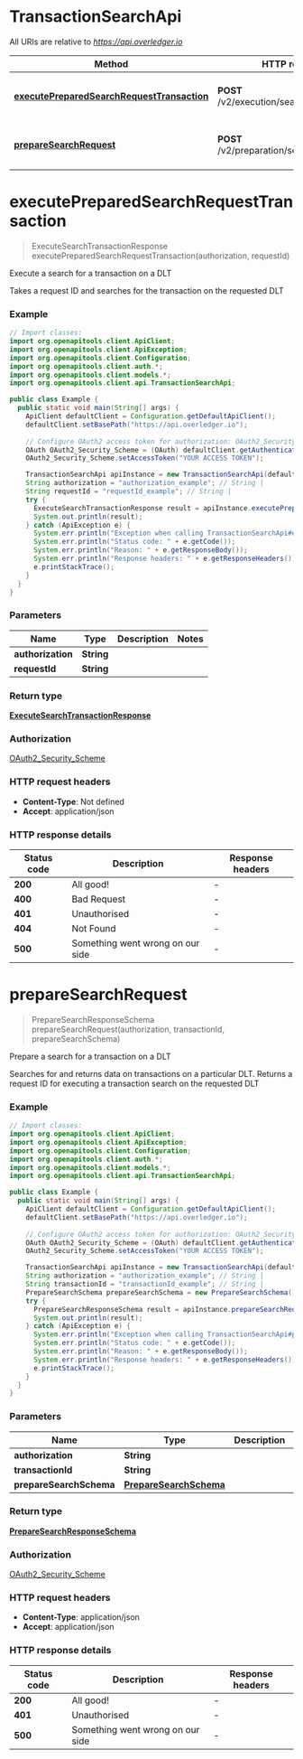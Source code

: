 # TransactionSearchApi

All URIs are relative to *https://api.overledger.io*

Method | HTTP request | Description
------------- | ------------- | -------------
[**executePreparedSearchRequestTransaction**](TransactionSearchApi.md#executePreparedSearchRequestTransaction) | **POST** /v2/execution/search/transaction | Execute a search for a transaction on a DLT
[**prepareSearchRequest**](TransactionSearchApi.md#prepareSearchRequest) | **POST** /v2/preparation/search/transaction | Prepare a search for a transaction on a DLT


<a name="executePreparedSearchRequestTransaction"></a>
# **executePreparedSearchRequestTransaction**
> ExecuteSearchTransactionResponse executePreparedSearchRequestTransaction(authorization, requestId)

Execute a search for a transaction on a DLT

Takes a request ID and searches for the transaction on the requested DLT

### Example
```java
// Import classes:
import org.openapitools.client.ApiClient;
import org.openapitools.client.ApiException;
import org.openapitools.client.Configuration;
import org.openapitools.client.auth.*;
import org.openapitools.client.models.*;
import org.openapitools.client.api.TransactionSearchApi;

public class Example {
  public static void main(String[] args) {
    ApiClient defaultClient = Configuration.getDefaultApiClient();
    defaultClient.setBasePath("https://api.overledger.io");
    
    // Configure OAuth2 access token for authorization: OAuth2_Security_Scheme
    OAuth OAuth2_Security_Scheme = (OAuth) defaultClient.getAuthentication("OAuth2_Security_Scheme");
    OAuth2_Security_Scheme.setAccessToken("YOUR ACCESS TOKEN");

    TransactionSearchApi apiInstance = new TransactionSearchApi(defaultClient);
    String authorization = "authorization_example"; // String | 
    String requestId = "requestId_example"; // String | 
    try {
      ExecuteSearchTransactionResponse result = apiInstance.executePreparedSearchRequestTransaction(authorization, requestId);
      System.out.println(result);
    } catch (ApiException e) {
      System.err.println("Exception when calling TransactionSearchApi#executePreparedSearchRequestTransaction");
      System.err.println("Status code: " + e.getCode());
      System.err.println("Reason: " + e.getResponseBody());
      System.err.println("Response headers: " + e.getResponseHeaders());
      e.printStackTrace();
    }
  }
}
```

### Parameters

Name | Type | Description  | Notes
------------- | ------------- | ------------- | -------------
 **authorization** | **String**|  |
 **requestId** | **String**|  |

### Return type

[**ExecuteSearchTransactionResponse**](ExecuteSearchTransactionResponse.md)

### Authorization

[OAuth2_Security_Scheme](../README.md#OAuth2_Security_Scheme)

### HTTP request headers

 - **Content-Type**: Not defined
 - **Accept**: application/json

### HTTP response details
| Status code | Description | Response headers |
|-------------|-------------|------------------|
**200** | All good! |  -  |
**400** | Bad Request |  -  |
**401** | Unauthorised |  -  |
**404** | Not Found |  -  |
**500** | Something went wrong on our side |  -  |

<a name="prepareSearchRequest"></a>
# **prepareSearchRequest**
> PrepareSearchResponseSchema prepareSearchRequest(authorization, transactionId, prepareSearchSchema)

Prepare a search for a transaction on a DLT

Searches for and returns data on transactions on a particular DLT. Returns a request ID for executing a transaction search on the requested DLT

### Example
```java
// Import classes:
import org.openapitools.client.ApiClient;
import org.openapitools.client.ApiException;
import org.openapitools.client.Configuration;
import org.openapitools.client.auth.*;
import org.openapitools.client.models.*;
import org.openapitools.client.api.TransactionSearchApi;

public class Example {
  public static void main(String[] args) {
    ApiClient defaultClient = Configuration.getDefaultApiClient();
    defaultClient.setBasePath("https://api.overledger.io");
    
    // Configure OAuth2 access token for authorization: OAuth2_Security_Scheme
    OAuth OAuth2_Security_Scheme = (OAuth) defaultClient.getAuthentication("OAuth2_Security_Scheme");
    OAuth2_Security_Scheme.setAccessToken("YOUR ACCESS TOKEN");

    TransactionSearchApi apiInstance = new TransactionSearchApi(defaultClient);
    String authorization = "authorization_example"; // String | 
    String transactionId = "transactionId_example"; // String | 
    PrepareSearchSchema prepareSearchSchema = new PrepareSearchSchema(); // PrepareSearchSchema | 
    try {
      PrepareSearchResponseSchema result = apiInstance.prepareSearchRequest(authorization, transactionId, prepareSearchSchema);
      System.out.println(result);
    } catch (ApiException e) {
      System.err.println("Exception when calling TransactionSearchApi#prepareSearchRequest");
      System.err.println("Status code: " + e.getCode());
      System.err.println("Reason: " + e.getResponseBody());
      System.err.println("Response headers: " + e.getResponseHeaders());
      e.printStackTrace();
    }
  }
}
```

### Parameters

Name | Type | Description  | Notes
------------- | ------------- | ------------- | -------------
 **authorization** | **String**|  |
 **transactionId** | **String**|  |
 **prepareSearchSchema** | [**PrepareSearchSchema**](PrepareSearchSchema.md)|  |

### Return type

[**PrepareSearchResponseSchema**](PrepareSearchResponseSchema.md)

### Authorization

[OAuth2_Security_Scheme](../README.md#OAuth2_Security_Scheme)

### HTTP request headers

 - **Content-Type**: application/json
 - **Accept**: application/json

### HTTP response details
| Status code | Description | Response headers |
|-------------|-------------|------------------|
**200** | All good! |  -  |
**401** | Unauthorised |  -  |
**500** | Something went wrong on our side |  -  |

